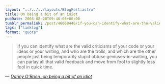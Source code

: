 ```yaml
---
layout: "../../../layouts/BlogPost.astro"
title: On being a bit of an idiot
pubDate: 2008-08-20T09:46:05+00:00
tumblr_permalink: /post/46668446/if-you-can-identify-what-are-the-valid-criticisms
tags: ["linklog"]
format: "quote"
---
```


> If you can identify what are the valid criticisms of your code or your ideas or your writing, and who are the trolls, and which are the other people just being temporarily stupid obtuse geniuses-in-waiting, you can parlay all that valid feedback and move from fool to slightly less fool in quick time.

— <cite>[Danny O’Brien, _on being a bit of an idiot_](https://www.oblomovka.com/wp/2008/08/20/on-being-a-bit-of-an-idiot/)</cite>
